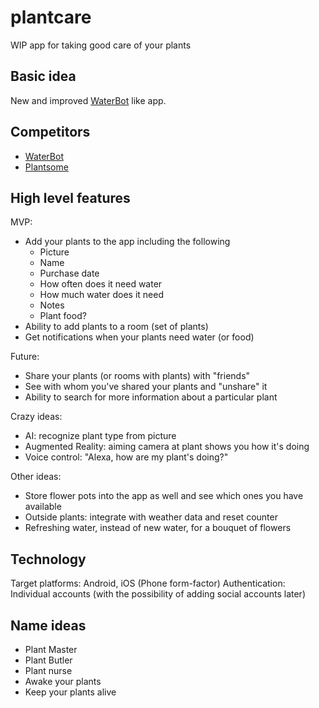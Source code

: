 # plantcare
WIP app for taking good care of your plants

## Basic idea
New and improved [WaterBot](https://play.google.com/store/apps/details?id=net.kosev.watering&hl=en) like app.

## Competitors
- [WaterBot](https://play.google.com/store/apps/details?id=net.kosev.watering&hl=en)
- [Plantsome](https://www.plantsome.nl)

## High level features

MVP:

- Add your plants to the app including the following
    - Picture
    - Name
    - Purchase date
    - How often does it need water
    - How much water does it need
    - Notes
    - Plant food?
- Ability to add plants to a room (set of plants)
- Get notifications when your plants need water (or food)

Future:

- Share your plants (or rooms with plants) with "friends"
- See with whom you've shared your plants and "unshare" it
- Ability to search for more information about a particular plant

Crazy ideas:

- AI: recognize plant type from picture
- Augmented Reality: aiming camera at plant shows you how it's doing
- Voice control: "Alexa, how are my plant's doing?"

Other ideas:

- Store flower pots into the app as well and see which ones you have available
- Outside plants: integrate with weather data and reset counter
- Refreshing water, instead of new water, for a bouquet of flowers

## Technology

Target platforms: Android, iOS (Phone form-factor)
Authentication: Individual accounts (with the possibility of adding social accounts later)


## Name ideas

- Plant Master
- Plant Butler
- Plant nurse
- Awake your plants
- Keep your plants alive
